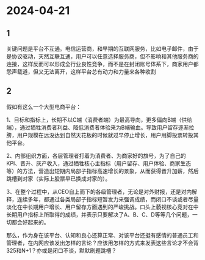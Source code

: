 # 2024-04-21

## 1


关键问题是平台不互通。电信运营商，和早期的互联网服务，比如电子邮件，由于是协议驱动，天然互联互通，用户可以任意选择服务商，但不影响和其他服务商的连接，这样反而可以形成全行业良性竞争，而不是在封闭账号体系下，商家用户都怨声载道，但又无法离开，这样平台总有动力和力量来各种收割






## 2


假如有这么一个大型电商平台：

1、目标和指标上，长期不以C端（消费者端）为最高导向，更多偏向B端（供给端），通过牺牲消费者利益、降低消费者体验来为B端输血。导致用户留存逐渐拉胯，用户规模在远没达到自然天花板的时候就过早停止增长，用户用脚投票转投其他平台。

2、内部组织方面，各层管理者打着为消费者、为商家好的旗号，为了自己的KPI、晋升、灰产收入，通过牺牲核心主指标（用户留存、用户体验、商家生态等）的方法，营造出短期内局部子指标高速增长的景象，从而获得晋升加薪，然后跳槽到对家（实际上股票早已换成对家的）。

3、在整个过程中，从CEO自上而下的各级管理者，无论是对外财报，还是对内解释，连续多年，都通过各类局部子指标短暂发力来强调成绩，而闭口不谈或者尽量淡化在中长期用户增长、用户留存方面遇到的严峻挑战。口头上藐视核心竞对在中长期用户指标上所取得的成绩，并表示只要解决了A、B、C、D等等几个问题，一切都会好起来的。

那么，作为身在该平台、认知和良心还算正常、对该平台还挺有感情的普通员工和管理者，在内网应该发出怎样的言论？应该用怎样的方式来发表这些言论才不会背325和N+1？亦或是闭口不谈，默默刷题跳槽？






